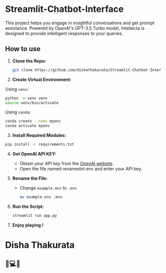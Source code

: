# Streamlit-Chatbot-Interface

This project helps you engage in insightful conversations and get prompt assistance. Powered by OpenAI's GPT-3.5 Turbo model, Intellecta is designed to provide intelligent responses to your queries.

## How to use

1. **Clone the Repo:**

   ```bash
   git clone https://github.com/dishathakurata/Streamlit-Chatbot-Interface.git
   ```

2. **Create Virtual Environment:**

  Using `venv`:
  ```bash
  python -m venv venv
  source venv/bin/activate
  ```

  Using `conda`:
  ```bash
  conda create --name myenv
  conda activate myenv
  ```
3. **Install Required Modules:**

  ```bash
  pip install -r requirements.txt
  ```

4. **Get OpenAI API KEY:**

   - Obtain your API key from the [OpenAI website](https://platform.openai.com/).
   - Open the file named renamedot.env and enter your API key.

5. **Rename the File:**

   - Change `example.env` to `.env`
     ```bash
     mv example.env .env
     ```
6. **Run the Script:**

    ```bash
    streamlit run app.py
     ```

7. **Enjoy playing !**

# Disha Thakurata
## 🖤💻💚

